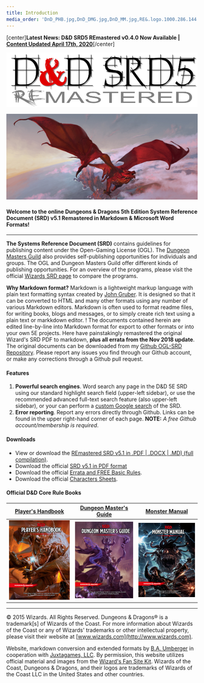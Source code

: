 ```yaml
---
title: Introduction
media_order: 'DnD_PHB.jpg,DnD_DMG.jpg,DnD_MM.jpg,RE&.logo.1000.286.144.png,ToDKeyArt2.jpg'
---
```


[center]**Latest News: D&D SRD5 REmastered v0.4.0 Now Available | [Content Updated April 17th, 2020](https://ogl-srd5.com/changelog#april17th2020)**[/center]

![REmastered Logo](RE&.logo.1000.286.144.png)

![Fan Site Kit Image](ToDKeyArt2.jpg)

#### Welcome to the online Dungeons & Dragons 5th Edition System Reference Document (SRD) v5.1 Remastered in Markdown & Microsoft Word Formats!

---

**The Systems Reference Document (SRD)** contains guidelines for publishing content under the Open-Gaming License (OGL). The [Dungeon Masters Guild](http://dungeonmastersguild.com/) also provides self-publishing opportunities for individuals and groups. The OGL and Dungeon Masters Guild offer different kinds of publishing opportunities. For an overview of the programs, please visit the official [Wizards SRD page](http://dnd.wizards.com/articles/features/systems-reference-document-srd) to compare the programs.

**Why Markdown format?** Markdown is a lightweight markup language with plain text formatting syntax created by [John Gruber](https://daringfireball.net). It is designed so that it can be converted to HTML and many other formats using any number of various Markdown editors. Markdown is often used to format readme files, for writing books, blogs and messages, or to simply create rich text using a plain text or markkdown editor.
! The documents contained herein are edited line-by-line into Markdown format for export to other formats or into your own 5E projects. Here have painstakingly remastered the original Wizard's SRD PDF to markdown, **plus all errata from the Nov 2018 update**. The original documents can be downloaded from my [Github OGL-SRD Repository](https://github.com/Umbyology/OGL-SRD5). Please report any issues you find through our Github account, or make any corrections through a Github pull request.

#### Features
1.  **Powerful search engines**. Word search any page in the D&D 5E SRD using our standard highlight search field (upper-left sidebar), or use the recommended advanced full-text search feature (also upper-left sidebar), or your can perform a [custom Google search](https://cse.google.com/cse?cx=001286843246981938841:_5jzoxwanvq) of the SRD.
2.  **Error reporting**. Report any errors directly through Github. Links can be found in the upper right-hand corner of each page. **NOTE:** _A free Github account/membership is required_.

#### Downloads

*   View or download the [REmastered SRD v5.1 in .PDF | .DOCX | .MD) (full compilation)](https://github.com/Umbyology/OGL-SRD5/tree/master/formats).
*   Download the official [SRD v5.1 in PDF format](http://media.wizards.com/2016/downloads/DND/SRD-OGL_V5.1.pdf)
*   Download the official [Errata and FREE Basic Rules](http://dnd.wizards.com/articles/features/basicrules).
*   Download the official [Characters Sheets](http://dnd.wizards.com/articles/features/character_sheets).

#### Official D&D Core Rule Books

| <center>[Player's Handbook](https://amzn.to/2UydxSQ)</center> | <center>[Dungeon Master's Guide](https://amzn.to/2R4UcGP)</center> | <center>[Monster Manual](https://amzn.to/2w59Nim)</center> |
|:---------------------------------------------------------------------------------------------------------------------------------------- |:--------------------------------------------------------------------------------------------------------------------------------------- |:-------------------------------------------------------------------------------------------------------------------------------- |
| ![PHB](DnD_PHB.jpg)                                                                                                                      | ![DMG](DnD_DMG.jpg)                                                                                                                     | ![MM](DnD_MM.jpg)                                                                                                                |

<hr>

© 2015 Wizards. All Rights Reserved. Dungeons & Dragons® is a trademark[s] of Wizards of the Coast. For more information about Wizards of the Coast or any of Wizards' trademarks or other intellectual property, please visit their website at [www.wizards.com](http://www.wizards.com).

Website, markdown conversion and extended formats by [B.A. Umberger](http://www.umbyology.com) in cooperation with [Juxtagames, LLC](http://www.juxta.games). By permission, this website utilizes official material and images from the [Wizard's Fan Site Kit](http://dnd.wizards.com/articles/features/fan-site-kit). Wizards of the Coast, Dungeons & Dragons, and their logos are trademarks of Wizards of the Coast LLC in the United States and other countries.

